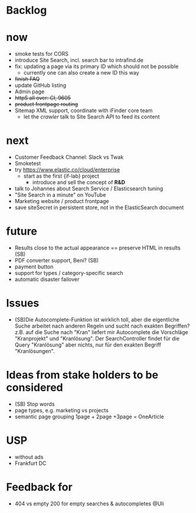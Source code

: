 Backlog
=

# now
* smoke tests for CORS
* introduce Site Search, incl. search bar to intrafind.de
* fix: updating a page via its primary ID which should not be possible 
    * currently one can also create a new ID this way
* ~~finish FAQ~~
* update GitHub listing 
* Admin page
* ~~httpS all over: CI, 9605~~
* ~~product frontpage routing~~
* Sitemap XML support, coordinate with iFinder core team
    * let the *crawler* talk to Site Search API to feed its content

# next
* Customer Feedback Channel: Slack vs Twak
* Smoketest
* try https://www.elastic.co/cloud/enterprise
    * start as the first {if-lab} project
        * introduce and sell the concept of **R&D**
* talk to Johannes about Search Service / Elasticsearch tuning
* "Site Search in a minute" on YouTube 
* Marketing website / product frontpage
* save siteSecret in persistent store, not in the ElasticSearch document

# future
* Results close to the actual appearance == preserve HTML in results (SB)
* PDF converter support, Beni? (SB)
* payment button
* support for types / category-specific search
* automatic disaster failover

# Issues
 * (SB)Die Autocomplete-Funktion ist wirklich toll, aber die eigentliche Suche arbeitet nach anderen Regeln und sucht nach exakten Begriffen?
    z.B. auf die Suche nach "Kran" liefert mir Autocomplete die Vorschläge "Kranprojekt" und "Kranlösung".
    Der SearchController findet für die Query "Kranlösung" aber nichts, nur für den exakten Begriff "Kranlösungen".


# Ideas from stake holders to be considered 

* (SB) Stop words
* page types, e.g. marketing vs projects 
* semantic page grouping 
    1page + 2page +3page = OneArticle
    
# USP
* without ads
* Frankfurt DC

# Feedback for 

* 404 vs empty 200 for empty searches & autocompletes @Uli
